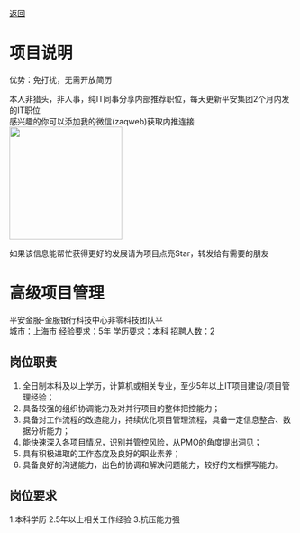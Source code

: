 [返回](../)

# 项目说明

优势：免打扰，无需开放简历

本人非猎头，非人事，纯IT同事分享内部推荐职位，每天更新平安集团2个月内发的IT职位  
感兴趣的你可以添加我的微信(zaqweb)获取内推连接  
<img src="https://github.com/zaqweb/PA-IT-JOBS/blob/master/WechatICode.jpeg"  height="200" width="200">

如果该信息能帮忙获得更好的发展请为项目点亮Star，转发给有需要的朋友

# 高级项目管理
平安金服-金服银行科技中心非零科技团队平  
城市：上海市 经验要求：5年 学历要求：本科  招聘人数：2

## 岗位职责
1.	全日制本科及以上学历，计算机或相关专业，至少5年以上IT项目建设/项目管理经验；
2.	具备较强的组织协调能力及对并行项目的整体把控能力；
3.	具备对工作流程的改造能力，持续优化项目管理流程，具备一定信息整合、数据分析能力；
4.	能快速深入各项目情况，识别并管控风险，从PMO的角度提出洞见；
5.	具有积极进取的工作态度及良好的职业素养；
6.	具备良好的沟通能力，出色的协调和解决问题能力，较好的文档撰写能力。

## 岗位要求
1.本科学历
2.5年以上相关工作经验
3.抗压能力强




